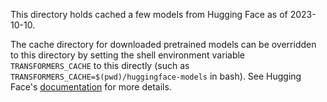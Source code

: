 This directory holds cached a few models from Hugging Face as of 2023-10-10.

The cache directory for downloaded pretrained models can be  overridden to this directory by setting the shell environment variable `TRANSFORMERS_CACHE` to this directly (such as `TRANSFORMERS_CACHE=$(pwd)/huggingface-models` in bash). See Hugging Face's [documentation](https://huggingface.co/docs/transformers/installation#cache-setup) for more details.